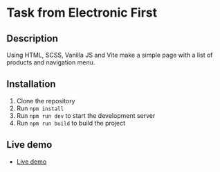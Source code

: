 # Task from Electronic First

## Description
Using HTML, SCSS, Vanilla JS and Vite make a simple page with a list of products and navigation menu.

## Installation
1. Clone the repository
2. Run `npm install`
3. Run `npm run dev` to start the development server
4. Run `npm run build` to build the project

## Live demo
- [Live demo](https://electronic-first-task.netlify.app/)